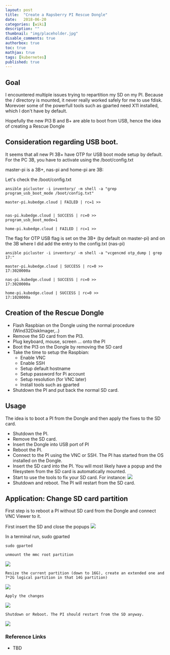 ```yaml
---
layout: post
title:  "Create a Rapsberry PI Rescue Dongle"
date:   2018-06-20
categories: [wiki]
description: ""
thumbnail: "img/placeholder.jpg"
disable_comments: true
authorbox: true
toc: true
mathjax: true
tags: [kubernetes]
published: true
---
```


## Goal

I encountered multiple issues trying to repartition my SD on my PI.
Because the / directory is mounted, it never really worked safely for me 
to use fdisk. Morevoer some of the powerfull tools such as gparted need
X11 installed, which I don't have by default.

Hopefully the new PI3 B and B+ are able to boot from USB, hence the idea of creating a Rescue Dongle

## Consideration regarding USB boot.

It seems that all new PI 3B+ have OTP for USB boot mode setup by default.
For the PC 3B, you have to activate using the /boot/config.txt

master-pi is a 3B+, nas-pi and home-pi are 3B:

Let's check the /boot/config.txt
~~~
ansible picluster -i inventory/ -m shell -a "grep program_usb_boot_mode /boot/config.txt"

master-pi.kubedge.cloud | FAILED | rc=1 >>


nas-pi.kubedge.cloud | SUCCESS | rc=0 >>
program_usb_boot_mode=1

home-pi.kubedge.cloud | FAILED | rc=1 >>
~~~

The flag for OTP USB flag is set on the 3B+ (by default on master-pi) and on the 3B where I did add the entry to the config.txt (nas-pi) 
~~~
ansible picluster -i inventory/ -m shell -a "vcgencmd otp_dump | grep 17:"

master-pi.kubedge.cloud | SUCCESS | rc=0 >>
17:3020000a

nas-pi.kubedge.cloud | SUCCESS | rc=0 >>
17:3020000a

home-pi.kubedge.cloud | SUCCESS | rc=0 >>
17:1020000a
~~~

## Creation of the Rescue Dongle

- Flash Raspbian on the Dongle using the normal procedure (Wind32DiskImager,..)
- Remove the SD card from the PI3.
- Plug keyboard, mouse, screen ... onto the PI
- Boot the PI3 on the Dongle by removing the SD card
- Take the time to setup the Raspbian:
  + Enable VNC
  + Enable SSH
  + Setup default hostname
  + Setup password for Pi account
  + Setup resolution (for VNC later)
  + Install tools such as gparted
- Shutdown the PI and put back the normal SD card.

## Usage

The idea is to boot a PI from the Dongle and then apply the fixes to the SD card.

- Shutdown the PI.
- Remove the SD card.
- Insert the Dongle into USB port of PI
- Reboot the PI.
- Connect to the PI using the VNC or SSH. The PI has started from the OS installed on the Dongle.
- Insert the SD card into the PI. You will most likely have a popup and the filesystem from the SD card is automatically mounted.
- Start to use the tools to fix your SD card. For instance: ![](/images/rescuepi/rescuing_sd.png)
- Shutdown and reboot. The PI will restart from the SD card.

## Application: Change SD card partition

First step is to reboot a PI without SD card from the Dongle and connect VNC Viewer to it.

First insert the SD and close the popups
![](/images/rescuepi/insert_sd.png)

In a terminal run, sudo gparted
~~~
sudo gparted

unmount the mmc root partition
~~~
![](/images/rescuepi/unmount_partition.png)

~~~
Resize the current partition (down to 16G), create an extended one and 7*2G logical partition in that 14G partition)
~~~
![](/images/rescuepi/create_partitions.png)

~~~
Apply the changes
~~~
![](/images/rescuepi/applying_changes.png)

~~~
Shutdown or Reboot. The PI should restart from the SD anyway.
~~~
![](/images/rescuepi/shutdown.png)

### Reference Links

- TBD

